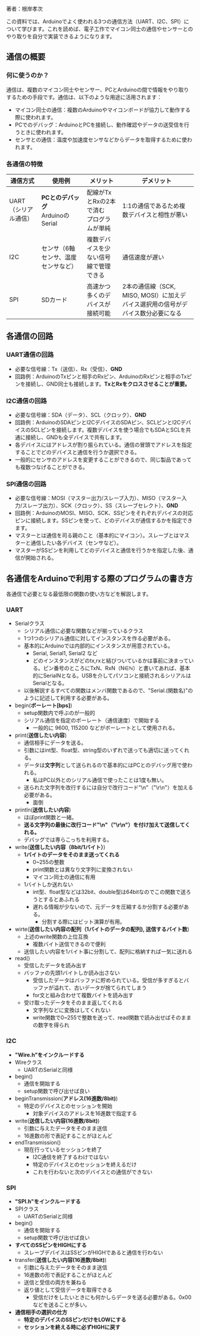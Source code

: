 著者：根岸孝次

この資料では、Arduinoでよく使われる3つの通信方法（UART、I2C、SPI）について学びます。これを読めば、電子工作でマイコン同士の通信やセンサーとのやり取りを自分で実装できるようになります。

## 通信の概要
### 何に使うのか？
通信は、複数のマイコン同士やセンサー、PCとArduinoの間で情報をやり取りするための手段です。通信は、以下のような用途に活用されます：

- マイコン同士の通信：複数のArduinoやマイコンボードが協力して動作する際に使われます。
- PCでのデバッグ：ArduinoとPCを接続し、動作確認やデータの送受信を行うときに使われます。
- センサとの通信：温度や加速度センサなどからデータを取得するために使われます。
### 各通信の特徴

| 通信方式         | 使用例                            | メリット                       | デメリット                                            |
| ------------ | ------------------------------ | -------------------------- | ------------------------------------------------ |
| UART（シリアル通信） | **PCとのデバッグ**<br>ArduinoのSerial | 配線がTxとRxの2本で済む<br>プログラムが単純 | 1:1の通信であるため複数デバイスと相性が悪い                          |
| I2C          | センサ（6軸センサ、温度センサなど）             | 複数デバイスを少ない信号線で管理できる        | 通信速度が遅い<br>                                      |
| SPI          | SDカード                          | 高速かつ多くのデバイスが接続可能           | 2本の通信線（SCK, MISO, MOSI）に加えデバイス選択用の信号がデバイス数分必要になる |

## 各通信の回路
### UART通信の回路
- 必要な信号線：Tx（送信）、Rx（受信）、**GND**
- 回路例：ArduinoのTxピンと相手のRxピン、ArduinoのRxピンと相手のTxピンを接続し、GND同士も接続します。**TxとRxをクロスさせることが重要。**

### I2C通信の回路
- 必要な信号線：SDA（データ）、SCL（クロック）、**GND**
- 回路例：ArduinoのSDAピンとI2CデバイスのSDAピン、SCLピンとI2CデバイスのSCLピンを接続します。複数デバイスを使う場合でもSDAとSCLを共通に接続し、GNDも全デバイスで共有します。
- 各デバイスにはアドレスが割り振られている。通信の冒頭でアドレスを指定することでどのデバイスと通信を行うか選択できる。
- 一般的にセンサのアドレスを変更することができるので、同じ製品であっても複数つなげることができる。

### SPI通信の回路
- 必要な信号線：MOSI（マスター出力/スレーブ入力）、MISO（マスター入力/スレーブ出力）、SCK（クロック）、SS（スレーブセレクト）、**GND**
- 回路例：ArduinoのMOSI、MISO、SCK、SSピンをそれぞれデバイスの対応ピンに接続します。SSピンを使って、どのデバイスが通信するかを指定できます。
- マスターとは通信を司る親のこと（基本的にマイコン）。スレーブとはマスターと通信したい各デバイス（センサなど）。
- マスターがSSピンを利用してどのデバイスと通信を行うかを指定した後、通信が開始される。

## 各通信をArduinoで利用する際のプログラムの書き方
各通信で必要となる最低限の関数の使い方などを解説します。
### UART
- Serialクラス
	- シリアル通信に必要な関数などが揃っているクラス
	- 1つ1つのシリアル通信に対してインスタンスを作る必要がある。
	- 基本的にArduinoでは内部的にインスタンスが用意されている。
		- Serial, Serial1, Serial2 など
		- どのインスタンスがどのtx,rxと結びついているかは事前に決まっている。ピン番号のところにTxN、RxN（N∈ℕ）と書いてあれば、基本的にSerialNとなる。USBを介してパソコンと接続されるシリアルはSerialとなる。
	- 以後解説するすべての関数はメンバ関数であるので、"Serial.(関数名)"のように記述して利用する必要がある。
- begin(**ボーレート\[bps\]**)
	- setup関数内で呼ぶのが一般的
	- シリアル通信を指定のボーレート（通信速度）で開始する
		- 一般的に 9600, 115200 などがボーレートとして使用される。
- print(**送信したい内容**)
	- 通信相手にデータを送る。
	- 引数にはint型、float型、string型のいずれで送っても適切に送ってくれる。
	- データは**文字列**として送られるので基本的にはPCとのデバッグ用で使われる。
		- 私はPC以外とのシリアル通信で使ったことは1度も無い。
	- 送られた文字列を改行するには自分で改行コード"\n"（"\r\n"）を加える必要がある。
		- 面倒
- println(**送信したい内容**)
	- ほぼprint関数と一緒。
	- **送る文字列の最後に改行コード"\n"（"\r\n"）を付け加えて送信してくれる。**
	- デバッグでは専らこっちを利用する。
- write(**送信したい内容（8bit/1バイト）**)
	- **1バイトのデータをそのまま送ってくれる**
		- 0~255の整数
		- print関数とは異なり文字列に変換されない
		- マイコン同士の通信に有用
	- 1バイトしか送れない
		- int型、float型などは32bit、double型は64bitなのでこの関数で送ろうとするとあふれる
		- 遅れる情報が少ないので、元データを圧縮するか分割する必要がある。
			- 分割する際にはビット演算が有用。
- wirte(**送信したい内容の配列（1バイトのデータの配列), 送信するバイト数**)
	- 上述のwrite関数の上位互換
		- 複数バイト送信できるので便利
	- 送信したい内容を1バイト事に分割して、配列に格納すれば一気に送れる
- read()
	- 受信したデータを読み出す
	- バッファの先頭1バイトしか読み出さない
		- 受信したデータはバッファに貯められている。受信が多すぎるとバッファが溢れて、古いデータが捨てられてしまう
		- for文と組み合わせて複数バイトを読み出す
	- 受け取ったデータをそのまま返してくれる
		- 文字列などに変換はしてくれない
		- write関数で0~255で整数を送って、read関数で読み出せばそのままの数字を得られ

### I2C
- **"Wire.h"をインクルードする**
- Wireクラス
	- UARTのSerialと同様
- begin()
	- 通信を開始する
	- setup関数で呼び出せば良い
- beginTransmission(**アドレス(16進数/8bit)**)
	- 特定のデバイスとのセッションを開始
		- 対象デバイスのアドレスを16進数で指定する
- write(**送信したい内容(16進数/8bit)**)
	- 引数に与えたデータをそのまま送信
	- 16進数の形で表記することがほとんど
- endTransmission()
	- 現在行っているセッションを終了
		- I2C通信を終了するわけではない
		- 特定のデバイスとのセッションを終えるだけ
		- これを行わないと次のデバイスとの通信ができない

### SPI 
- **"SPI.h"をインクルードする**
- SPIクラス
	- UARTのSerialと同様
- begin()
	- 通信を開始する
	- setup関数で呼び出せば良い
- **すべてのSSピンをHIGHにする**
	- スレーブデバイスはSSピンがHIGHであると通信を行わない
- transfer(**送信したい内容(16進数/8bit)**)
	- 引数に与えたデータをそのまま送信
	- 16進数の形で表記することがほとんど
	- 送信と受信の両方を兼ねる
	- 返り値として受信データを取得できる
		- 受信だけをしたいときにも何かしらデータを送る必要がある。0x00などを送ることが多い。
- **通信相手の選択の仕方**
	- **特定のデバイスのSSピンだけをLOWにする**
	- **セッションを終える時に必ずHIGHに戻す**